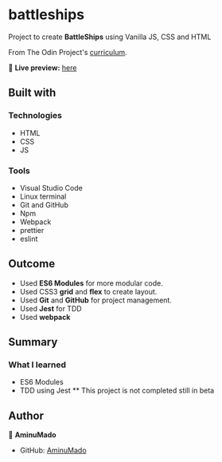# battleships

Project to create **BattleShips** using Vanilla JS, CSS and HTML

From The Odin Project's [curriculum](https://www.theodinproject.com/paths/full-stack-javascript/courses/javascript/lessons/battleship).

🔗 **Live preview:** [here](https://aminumado.github.io/battleships/)

## Built with

### Technologies

- HTML
- CSS
- JS

### Tools

- Visual Studio Code
- Linux terminal
- Git and GitHub
- Npm
- Webpack
- prettier
- eslint

## Outcome

- Used **ES6 Modules** for more modular code.
- Used CSS3 **grid** and **flex** to create layout.
- Used **Git** and **GitHub** for project management.
- Used **Jest** for TDD
- Used **webpack**

## Summary

### What I learned

- ES6 Modules
- TDD using Jest
  \*\* This project is not completed still in beta

## Author

👤 **AminuMado**

- GitHub: [AminuMado](https://github.com/AminuMado)
